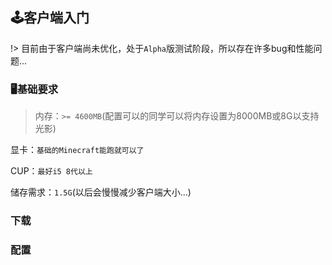 ## 🕹️客户端入门

!> 目前由于客户端尚未优化，处于`Alpha`版测试阶段，所以存在许多bug和性能问题...

### 🖥️基础要求

>内存：`>= 4600MB`(配置可以的同学可以将内存设置为8000MB或8G以支持光影)

显卡：`基础的Minecraft能跑就可以了`

CUP：`最好i5 8代以上`

储存需求：`1.5G`(以后会慢慢减少客户端大小...)

### 下载

### 配置